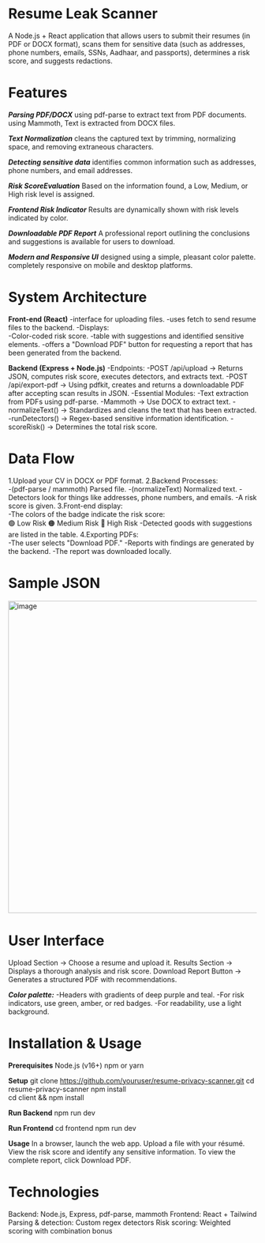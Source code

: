 # Resume Leak Scanner
A Node.js + React application that allows users to submit their resumes (in PDF or DOCX format), scans them for sensitive data (such as addresses, phone numbers, emails, SSNs, Aadhaar, and passports), determines a risk score, and suggests redactions.

# Features

**_Parsing PDF/DOCX_**
using pdf-parse to extract text from PDF documents.  
using Mammoth, Text is extracted from DOCX files.  

**_Text Normalization_**
cleans the captured text by trimming, normalizing space, and removing extraneous characters.  

**_Detecting sensitive data_**
identifies common information such as addresses, phone numbers, and email addresses.  

**_Risk ScoreEvaluation_**
Based on the information found, a Low, Medium, or High risk level is assigned.  

**_Frontend Risk Indicator_**
Results are dynamically shown with risk levels indicated by color.  

**_Downloadable PDF Report_**
A professional report outlining the conclusions and suggestions is available for users to download.  

**_Modern and Responsive UI_**
designed using a simple, pleasant color palette.  
completely responsive on mobile and desktop platforms. 

# System Architecture 
**Front-end (React)**
-interface for uploading files. 
-uses fetch to send resume files to the backend. 
-Displays:  
  -Color-coded risk score. 
  -table with suggestions and identified sensitive elements. 
  -offers a "Download PDF" button for requesting a report that has been generated from the backend. 
  
**Backend (Express + Node.js)**
-Endpoints: 
  -POST /api/upload → Returns JSON, computes risk score, executes detectors, and extracts text. 
  -POST /api/export-pdf → Using pdfkit, creates and returns a downloadable PDF after accepting scan results in JSON. 
-Essential Modules: 
  -Text extraction from PDFs using pdf-parse. 
  -Mammoth → Use DOCX to extract text. 
  -normalizeText() → Standardizes and cleans the text that has been extracted. 
  -runDetectors() → Regex-based sensitive information identification. 
  -scoreRisk() → Determines the total risk score. 

# Data Flow
1.Upload your CV in DOCX or PDF format. 
2.Backend Processes:  
  -(pdf-parse / mammoth) Parsed file. 
  -(normalizeText) Normalized text. 
  -Detectors look for things like addresses, phone numbers, and emails. 
  -A risk score is given. 
3.Front-end display:  
  -The colors of the badge indicate the risk score:  
  🟢 Low Risk 
  🟠 Medium Risk 
  🔴 High Risk 
  -Detected goods with suggestions are listed in the table. 
4.Exporting PDFs:  
  -The user selects "Download PDF." 
  -Reports with findings are generated by the backend. 
  -The report was downloaded locally.

# Sample JSON
<img width="712" height="632" alt="image" src="https://github.com/user-attachments/assets/3d558352-4025-47f1-9589-ef281ee7028c" />

# User Interface
Upload Section → Choose a resume and upload it. 
Results Section → Displays a thorough analysis and risk score. 
Download Report Button → Generates a structured PDF with recommendations. 

**_Color palette:_**
  -Headers with gradients of deep purple and teal. 
  -For risk indicators, use green, amber, or red badges. 
  -For readability, use a light background. 

# Installation & Usage 
**Prerequisites**
Node.js (v16+) 
npm or yarn 

**Setup**
git clone https://github.com/youruser/resume-privacy-scanner.git
cd resume-privacy-scanner
npm install         
cd client && npm install   

**Run Backend**
npm run dev

**Run Frontend**
cd frontend
npm run dev

**Usage**
In a browser, launch the web app. 
Upload a file with your résumé. 
View the risk score and identify any sensitive information. 
To view the complete report, click Download PDF. 

# Technologies
Backend: Node.js, Express, pdf-parse, mammoth
Frontend: React + Tailwind
Parsing & detection: Custom regex detectors
Risk scoring: Weighted scoring with combination bonus



